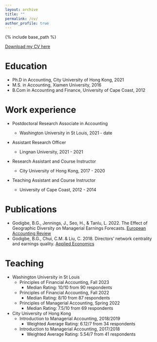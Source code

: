 ```yaml
---
layout: archive
title: ""
permalink: /cv/
author_profile: true
---
```


{% include base_path %}

[Download my CV here](https://bggodigbe.github.io/files/brightg_cv.pdf)

Education
======
* Ph.D in Accounting, City University of Hong Kong, 2021
* M.S. in Accounting, Xiamen University, 2016
* B.Com in Accounting and Finance, University of Cape Coast, 2012

Work experience
======
* Postdoctoral Research Associate in Accounting
  * Washington University in St Louis, 2021 - date

* Assistant Research Officer
  * Lingnan University, 2021 - 2021

* Research Assistant and Course Instructor
  * City University of Hong Kong, 2017 - 2020
    
* Teaching Assistant and Course Instructor
  * University of Cape Coast, 2012 - 2014
    

Publications
======
 * Godigbe, B.G., Jennings, J., Seo, H., & Tanlu, L. 2022. The Effect of Geographic Diversity on Managerial Earnings Forecasts. [European Accounting Review](https://www.tandfonline.com/doi/full/10.1080/09638180.2022.2139738)
 * Godigbe, B.G., Chui, C.M. & Liu, C. 2018. Directors’ network centrality and earnings quality. [Applied Economics](https://www.tandfonline.com/doi/abs/10.1080/00036846.2018.1486992)
  
  
Teaching
======
 * Washington University in St Louis
   * Principles of Financial Accounting, Fall 2023
     * Median Rating: 10/10 from 90 respondents
   * Principles of Financial Accounting, Fall 2022
     * Median Rating: 8/10 from 87 respondents
   * Principles of Managerial Accounting, Spring 2022
     * Median Rating: 7.5/10 from 69 respondents
 * City University of Hong Kong
   * Introduction to Managerial Accounting, 2018/2019
     * Weighted Average Rating: 6.12/7 from 34 respondents
   * Introduction to Managerial Accounting, 2017/2018
     * Weighted Average Rating: 5.54/7 from 41 respondents     

